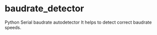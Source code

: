 # baudrate_detector
Python Serial baudrate autodetector
It helps to detect correct baudrate speeds.
